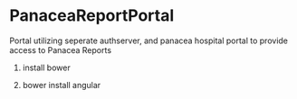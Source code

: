 # PanaceaReportPortal
Portal utilizing seperate authserver, and panacea hospital portal to provide access to Panacea Reports

1. install bower

2. bower install angular
  